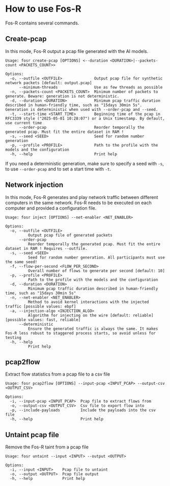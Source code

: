 # How to use Fos-R

Fos-R contains several commands.

## Create-pcap

In this mode, Fos-R output a pcap file generated with the AI models.

```
Usage: fosr create-pcap [OPTIONS] <--duration <DURATION>|--packets-count <PACKETS_COUNT>>

Options:
  -o, --outfile <OUTFILE>              Output pcap file for synthetic network packets [default: output.pcap]
      --minimum-threads                Use as few threads as possible
  -n, --packets-count <PACKETS_COUNT>  Minimum number of packets to generate. Beware: generation is not deterministic.
  -d, --duration <DURATION>            Minimum pcap traffic duration described in human-friendly time, such as "15days 30min 5s". Generation is deterministic when used with --order-pcap and --seed.
  -t, --start-time <START_TIME>        Beginning time of the pcap in RFC3339 style ("2025-05-01 10:28:07") or a Unix timestamp. By default, use current time
      --order-pcap                     Reorder temporally the generated pcap. Must fit the entire dataset in RAM !
  -s, --seed <SEED>                    Seed for random number generation
  -p, --profile <PROFILE>              Path to the profile with the models and the configuration
  -h, --help                           Print help
```

If you need a deterministic generation, make sure to specify a seed with `-s`, to use `--order-pcap` and to set a start time with `-t`.

## Network injection

In this mode, Fos-R generates and play network traffic between different computers in the same network.
Fos-R needs to be executed on each computer and provided a configuration file.

```
Usage: fosr inject [OPTIONS] --net-enabler <NET_ENABLER>

Options:
  -o, --outfile <OUTFILE>
          Output pcap file of generated packets
      --order-pcap
          Reorder temporally the generated pcap. Must fit the entire dataset in RAM ! Requires --outfile.
  -s, --seed <SEED>
          Seed for random number generation. All participants must use the same seed!
  -f, --flow-per-second <FLOW_PER_SECOND>
          Overall number of flows to generate per second [default: 10]
  -p, --profile <PROFILE>
          Path to the profile with the models and the configuration
  -d, --duration <DURATION>
          Minimum pcap traffic duration described in human-friendly time, such as "15days 30min 5s"
  -n, --net-enabler <NET_ENABLER>
          Method to avoid kernel interactions with the injected traffic [possible values: ebpf]
  -a, --injection-algo <INJECTION_ALGO>
          Algorithm for injecting on the wire [default: reliable] [possible values: fast, reliable]
      --deterministic
          Ensure the generated traffic is always the same. It makes Fos-R less robust to staggered process starts, so avoid unless for testing
  -h, --help
          Print help
```

## pcap2flow

Extract flow statistics from a pcap file to a csv file

```
Usage: fosr pcap2flow [OPTIONS] --input-pcap <INPUT_PCAP> --output-csv <OUTPUT_CSV>

Options:
  -i, --input-pcap <INPUT_PCAP>  Pcap file to extract flows from
  -o, --output-csv <OUTPUT_CSV>  Csv file to export flow into
  -p, --include-payloads         Include the payloads into the csv file
  -h, --help                     Print help
```

## Untaint pcap file

Remove the Fos-R taint from a pcap file

```
Usage: fosr untaint --input <INPUT> --output <OUTPUT>

Options:
  -i, --input <INPUT>    Pcap file to untaint
  -o, --output <OUTPUT>  Pcap file output
  -h, --help             Print help
```
